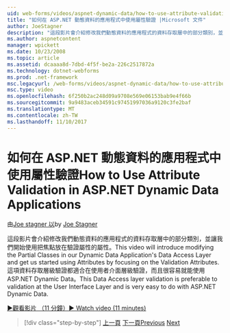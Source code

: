 ```yaml
---
uid: web-forms/videos/aspnet-dynamic-data/how-to-use-attribute-validation-in-aspnet-dynamic-data-applications
title: "如何在 ASP.NET 動態資料的應用程式中使用屬性驗證 |Microsoft 文件"
author: JoeStagner
description: "這段影片會介紹修改我們動態資料的應用程式的資料存取層中的部分類別，並讓我們焦 o 啟動使用屬性..."
ms.author: aspnetcontent
manager: wpickett
ms.date: 10/23/2008
ms.topic: article
ms.assetid: dcaaaa8d-7dbd-4f5f-be2a-226c2517872a
ms.technology: dotnet-webforms
ms.prod: .net-framework
msc.legacyurl: /web-forms/videos/aspnet-dynamic-data/how-to-use-attribute-validation-in-aspnet-dynamic-data-applications
msc.type: video
ms.openlocfilehash: 6f250b2ac248d09a9708e569e06153bab9e4f66b
ms.sourcegitcommit: 9a9483aceb34591c97451997036a9120c3fe2baf
ms.translationtype: MT
ms.contentlocale: zh-TW
ms.lasthandoff: 11/10/2017
---
```

<a name="how-to-use-attribute-validation-in-aspnet-dynamic-data-applications"></a><span data-ttu-id="7c971-103">如何在 ASP.NET 動態資料的應用程式中使用屬性驗證</span><span class="sxs-lookup"><span data-stu-id="7c971-103">How to Use Attribute Validation in ASP.NET Dynamic Data Applications</span></span>
====================
<span data-ttu-id="7c971-104">由[Joe stagner 以](https://github.com/JoeStagner)</span><span class="sxs-lookup"><span data-stu-id="7c971-104">by [Joe Stagner](https://github.com/JoeStagner)</span></span>

<span data-ttu-id="7c971-105">這段影片會介紹修改我們動態資料的應用程式的資料存取層中的部分類別，並讓我們開始使用把焦點放在驗證屬性的屬性。</span><span class="sxs-lookup"><span data-stu-id="7c971-105">This video will introduce modifying the Partial Classes in our Dynamic Data Application's Data Access Layer and get us started using Attributes by focusing on the Validation Attributes.</span></span> <span data-ttu-id="7c971-106">這項資料存取層級驗證都適合在使用者介面層級驗證，而且很容易就能使用 ASP.NET Dynamic Data。</span><span class="sxs-lookup"><span data-stu-id="7c971-106">This Data Access layer validation is preferable to validation at the User Interface Layer and is very easy to do with ASP.NET Dynamic Data.</span></span>

[<span data-ttu-id="7c971-107">&#9654;觀看影片 （11 分鐘）</span><span class="sxs-lookup"><span data-stu-id="7c971-107">&#9654; Watch video (11 minutes)</span></span>](https://channel9.msdn.com/Blogs/ASP-NET-Site-Videos/how-to-use-attribute-validation-in-aspnet-dynamic-data-applications)

>[!div class="step-by-step"]
<span data-ttu-id="7c971-108">[上一頁](how-to-enable-table-specific-routing-in-dynamic-data-applications.md)
[下一頁](how-to-implement-custom-field-validation-with-imperative-logic-in-vb-or-c.md)</span><span class="sxs-lookup"><span data-stu-id="7c971-108">[Previous](how-to-enable-table-specific-routing-in-dynamic-data-applications.md)
[Next](how-to-implement-custom-field-validation-with-imperative-logic-in-vb-or-c.md)</span></span>
